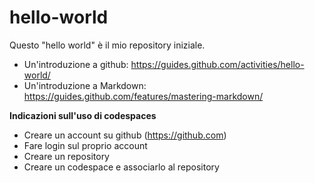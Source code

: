 # hello-world
Questo "hello world" è il mio repository iniziale.

* Un'introduzione a github: https://guides.github.com/activities/hello-world/
* Un'introduzione a Markdown: https://guides.github.com/features/mastering-markdown/


**Indicazioni sull'uso di codespaces**

* Creare un account su github (https://github.com)
* Fare login sul proprio account
* Creare un repository
* Creare un codespace e associarlo al repository
